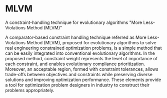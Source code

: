 # MLVM
A constraint-handling technique for evolutionary algorithms "More Less-Violations Method (MLVM)"

A comparator-based constraint handling technique referred as More Less-Violations Method (MLVM), proposed for evolutionary algorithms to solve real engineering constrained optimization problems, is a simple method that can be easily integrated into conventional evolutionary algorithms. In the proposed method, constraint weight represents the level of importance of each constraint, and enables evolutionary compliance prioritization. Moreover, an acceptable region, formed with constraint tolerances, allows trade-offs between objectives and constraints while preserving diverse solutions and improving optimization performance. These elements provide a tool for optimization problem designers in industry to construct their problems appropriately. 
